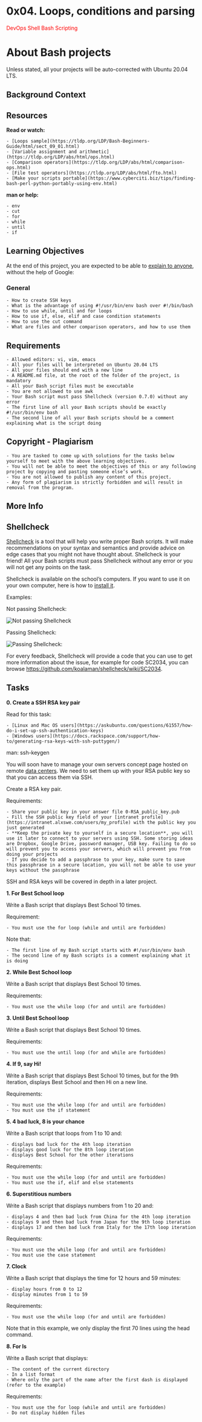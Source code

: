 # 0x04. Loops, conditions and parsing

<span style="color: red"> DevOps Shell Bash Scripting  </span>

# About Bash projects 

Unless stated, all your projects will be auto-corrected with Ubuntu 20.04 LTS.

## Background Context


## Resources

**Read or watch:**

	- [Loops sample](https://tldp.org/LDP/Bash-Beginners-Guide/html/sect_09_01.html)
	- [Variable assignment and arithmetic](https://tldp.org/LDP/abs/html/ops.html)
	- [Comparison operators](https://tldp.org/LDP/abs/html/comparison-ops.html)
	- [File test operators](https://tldp.org/LDP/abs/html/fto.html)
	- [Make your scripts portable](https://www.cyberciti.biz/tips/finding-bash-perl-python-portably-using-env.html)


**man or help:**

	- env
	- cut
	- for
	- while
	- until
	- if

## Learning Objectives

At the end of this project, you are expected to be able to [explain to anyone](https://fs.blog/feynman-learning-technique/), without the help of Google:

### General

	- How to create SSH keys
	- What is the advantage of using #!/usr/bin/env bash over #!/bin/bash
	- How to use while, until and for loops
	- How to use if, else, elif and case condition statements
	- How to use the cut command
	- What are files and other comparison operators, and how to use them

## Requirements

	- Allowed editors: vi, vim, emacs
	- All your files will be interpreted on Ubuntu 20.04 LTS
	- All your files should end with a new line
	- A README.md file, at the root of the folder of the project, is mandatory
	- All your Bash script files must be executable
	- You are not allowed to use awk
	- Your Bash script must pass Shellcheck (version 0.7.0) without any error
	- The first line of all your Bash scripts should be exactly #!/usr/bin/env bash
	- The second line of all your Bash scripts should be a comment explaining what is the script doing

## Copyright - Plagiarism

	- You are tasked to come up with solutions for the tasks below yourself to meet with the above learning objectives.
	- You will not be able to meet the objectives of this or any following project by copying and pasting someone else’s work. 
	- You are not allowed to publish any content of this project.
	- Any form of plagiarism is strictly forbidden and will result in removal from the program.

## More Info

## Shellcheck

[Shellcheck](https://github.com/koalaman/shellcheck) is a tool that will help you write proper Bash scripts. It will make recommendations on your syntax and semantics and provide advice on edge cases that you might not have thought about. Shellcheck is your friend! All your Bash scripts must pass Shellcheck without any error or you will not get any points on the task.

Shellcheck is available on the school’s computers. If you want to use it on your own computer, here is how to [install it](https://github.com/koalaman/shellcheck#installing).

Examples:

Not passing Shellcheck:

![Not passing Shellcheck](https://s3.amazonaws.com/intranet-projects-files/holbertonschool-sysadmin_devops/251/Vxotqyj.png)


Passing Shellcheck:

![Passing Shellcheck:](https://s3.amazonaws.com/intranet-projects-files/holbertonschool-sysadmin_devops/251/ubHWxDU.png)

For every feedback, Shellcheck will provide a code that you can use to get more information about the issue, for example for code SC2034, you can browse https://github.com/koalaman/shellcheck/wiki/SC2034.

## Tasks

**0. Create a SSH RSA key pair**

Read for this task:
	
	- [Linux and Mac OS users](https://askubuntu.com/questions/61557/how-do-i-set-up-ssh-authentication-keys)
	- [Windows users](https://docs.rackspace.com/support/how-to/generating-rsa-keys-with-ssh-puttygen/)

man: ssh-keygen

You will soon have to manage your own servers concept page hosted on remote [data centers](https://www.youtube.com/watch?v=iuqXFC_qIvA&t=46s). We need to set them up with your RSA public key so that you can access them via SSH.

Create a RSA key pair.

Requirements:

	- Share your public key in your answer file 0-RSA_public_key.pub
	- Fill the SSH public key field of your [intranet profile](https://intranet.alxswe.com/users/my_profile) with the public key you just generated
	- **Keep the private key to yourself in a secure location**, you will use it later to connect to your servers using SSH. Some storing ideas are Dropbox, Google Drive, password manager, USB key. Failing to do so will prevent you to access your servers, which will prevent you from doing your projects
	- If you decide to add a passphrase to your key, make sure to save this passphrase in a secure location, you will not be able to use your keys without the passphrase

SSH and RSA keys will be covered in depth in a later project.

**1. For Best School loop**

Write a Bash script that displays Best School 10 times.

Requirement:

	- You must use the for loop (while and until are forbidden)

Note that: 

	- The first line of my Bash script starts with #!/usr/bin/env bash
	- The second line of my Bash scripts is a comment explaining what it is doing

**2. While Best School loop**

Write a Bash script that displays Best School 10 times.

Requirements:

	- You must use the while loop (for and until are forbidden)

**3. Until Best School loop**

Write a Bash script that displays Best School 10 times.

Requirements:

	- You must use the until loop (for and while are forbidden)

**4. If 9, say Hi!**

Write a Bash script that displays Best School 10 times, but for the 9th iteration, displays Best School and then Hi on a new line.

Requirements:

	- You must use the while loop (for and until are forbidden)
	- You must use the if statement

**5. 4 bad luck, 8 is your chance**

Write a Bash script that loops from 1 to 10 and:

	- displays bad luck for the 4th loop iteration
	- displays good luck for the 8th loop iteration
	- displays Best School for the other iterations

Requirements:

	- You must use the while loop (for and until are forbidden)
	- You must use the if, elif and else statements

**6. Superstitious numbers**

Write a Bash script that displays numbers from 1 to 20 and:

	- displays 4 and then bad luck from China for the 4th loop iteration
	- displays 9 and then bad luck from Japan for the 9th loop iteration
	- displays 17 and then bad luck from Italy for the 17th loop iteration

Requirements:

	- You must use the while loop (for and until are forbidden)
	- You must use the case statement

**7. Clock**

Write a Bash script that displays the time for 12 hours and 59 minutes:

	- display hours from 0 to 12
	- display minutes from 1 to 59

Requirements:

	- You must use the while loop (for and until are forbidden)

Note that in this example, we only display the first 70 lines using the head command.

**8. For ls**

Write a Bash script that displays:

	- The content of the current directory
	- In a list format
	- Where only the part of the name after the first dash is displayed (refer to the example)


Requirements:

	- You must use the for loop (while and until are forbidden)
	- Do not display hidden files
